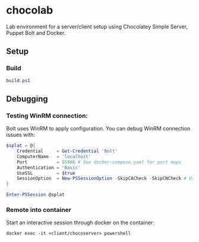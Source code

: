 # chocolab
Lab environment for a server/client setup using Chocolatey Simple Server, Puppet Bolt and Docker.

## Setup

### Build

```powershell
build.ps1
```

## Debugging

### Testing WinRM connection:
Bolt uses WinRM to apply configuration. You can debug WinRM connection issues with:

```powershell
$splat = @{
    Credential     = Get-Credential 'Bolt'
    ComputerName   = 'localhost'
    Port           = 55986 # See docker-compose.yaml for port maps
    Authentication = 'Basic'
    UseSSL         = $true
    SessionOption  = New-PSSessionOption -SkipCACheck -SkipCNCheck # Using self-signed cert for WinRM connection
}

Enter-PSSession @splat
```

### Remote into container
Start an interactive session through docker on the container:

```
docker exec -it <client/chocoserver> powershell
```

